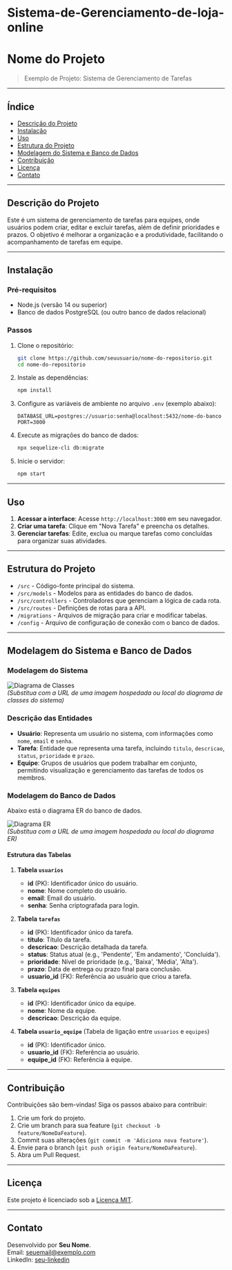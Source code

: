 # Sistema-de-Gerenciamento-de-loja-online

# **Nome do Projeto**

> Exemplo de Projeto: Sistema de Gerenciamento de Tarefas

---

## Índice

- [Descrição do Projeto](#descrição-do-projeto)
- [Instalação](#instalação)
- [Uso](#uso)
- [Estrutura do Projeto](#estrutura-do-projeto)
- [Modelagem do Sistema e Banco de Dados](#modelagem-do-sistema-e-banco-de-dados)
- [Contribuição](#contribuição)
- [Licença](#licença)
- [Contato](#contato)

---

## Descrição do Projeto

Este é um sistema de gerenciamento de tarefas para equipes, onde usuários podem criar, editar e excluir tarefas, além de definir prioridades e prazos. O objetivo é melhorar a organização e a produtividade, facilitando o acompanhamento de tarefas em equipe.

---

## Instalação

### Pré-requisitos

- Node.js (versão 14 ou superior)
- Banco de dados PostgreSQL (ou outro banco de dados relacional)

### Passos

1. Clone o repositório:
   ```bash
   git clone https://github.com/seuusuario/nome-do-repositorio.git
   cd nome-do-repositorio
   ```

2. Instale as dependências:
   ```bash
   npm install
   ```

3. Configure as variáveis de ambiente no arquivo `.env` (exemplo abaixo):
   ```env
   DATABASE_URL=postgres://usuario:senha@localhost:5432/nome-do-banco
   PORT=3000
   ```

4. Execute as migrações do banco de dados:
   ```bash
   npx sequelize-cli db:migrate
   ```

5. Inicie o servidor:
   ```bash
   npm start
   ```

---

## Uso

1. **Acessar a interface**: Acesse `http://localhost:3000` em seu navegador.
2. **Criar uma tarefa**: Clique em "Nova Tarefa" e preencha os detalhes.
3. **Gerenciar tarefas**: Edite, exclua ou marque tarefas como concluídas para organizar suas atividades.

---

## Estrutura do Projeto

- `/src` - Código-fonte principal do sistema.
- `/src/models` - Modelos para as entidades do banco de dados.
- `/src/controllers` - Controladores que gerenciam a lógica de cada rota.
- `/src/routes` - Definições de rotas para a API.
- `/migrations` - Arquivos de migração para criar e modificar tabelas.
- `/config` - Arquivo de configuração de conexão com o banco de dados.

---

## Modelagem do Sistema e Banco de Dados

### Modelagem do Sistema

![Diagrama de Classes](https://github.com/seuusuario/nome-do-repositorio/imagens/diagrama_classes.png)  
_(Substitua com a URL de uma imagem hospedada ou local do diagrama de classes do sistema)_

### Descrição das Entidades

- **Usuário**: Representa um usuário no sistema, com informações como `nome`, `email` e `senha`.
- **Tarefa**: Entidade que representa uma tarefa, incluindo `titulo`, `descricao`, `status`, `prioridade` e `prazo`.
- **Equipe**: Grupos de usuários que podem trabalhar em conjunto, permitindo visualização e gerenciamento das tarefas de todos os membros.

### Modelagem do Banco de Dados

Abaixo está o diagrama ER do banco de dados.

![Diagrama ER](https://github.com/seuusuario/nome-do-repositorio/imagens/diagrama_er.png)  
_(Substitua com a URL de uma imagem hospedada ou local do diagrama ER)_

#### Estrutura das Tabelas

1. **Tabela `usuarios`**
   - **id** (PK): Identificador único do usuário.
   - **nome**: Nome completo do usuário.
   - **email**: Email do usuário.
   - **senha**: Senha criptografada para login.

2. **Tabela `tarefas`**
   - **id** (PK): Identificador único da tarefa.
   - **titulo**: Título da tarefa.
   - **descricao**: Descrição detalhada da tarefa.
   - **status**: Status atual (e.g., 'Pendente', 'Em andamento', 'Concluída').
   - **prioridade**: Nível de prioridade (e.g., 'Baixa', 'Média', 'Alta').
   - **prazo**: Data de entrega ou prazo final para conclusão.
   - **usuario_id** (FK): Referência ao usuário que criou a tarefa.

3. **Tabela `equipes`**
   - **id** (PK): Identificador único da equipe.
   - **nome**: Nome da equipe.
   - **descricao**: Descrição da equipe.

4. **Tabela `usuario_equipe`** (Tabela de ligação entre `usuarios` e `equipes`)
   - **id** (PK): Identificador único.
   - **usuario_id** (FK): Referência ao usuário.
   - **equipe_id** (FK): Referência à equipe.

---

## Contribuição

Contribuições são bem-vindas! Siga os passos abaixo para contribuir:

1. Crie um fork do projeto.
2. Crie um branch para sua feature (`git checkout -b feature/NomeDaFeature`).
3. Commit suas alterações (`git commit -m 'Adiciona nova feature'`).
4. Envie para o branch (`git push origin feature/NomeDaFeature`).
5. Abra um Pull Request.

---

## Licença

Este projeto é licenciado sob a [Licença MIT](LICENSE).

---

## Contato

Desenvolvido por **Seu Nome**.  
Email: seuemail@exemplo.com  
LinkedIn: [seu-linkedin](https://www.linkedin.com/in/seu-perfil/)
